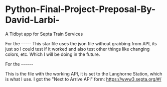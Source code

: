 # Python-Final-Project-Preposal-By-David-Larbi-
A Tidbyt app for Septa Train Services


For the -----
This star file uses the json file without grabbing from API, its just so I could test if it worked and also test other things like changing colors, etc. Which I will be doing in the future.


For the ------

This is the file with the working API, it is set to the Langhorne Station, which is what I use. I got the "Next to Arrive API" form: 
https://www3.septa.org/#/
